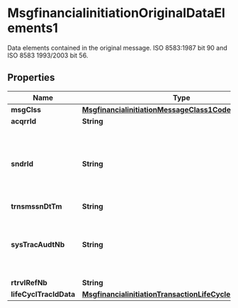 

# MsgfinancialinitiationOriginalDataElements1

Data elements contained in the original message. ISO 8583:1987 bit 90 and ISO 8583 1993/2003 bit 56.
## Properties

Name | Type | Description | Notes
------------ | ------------- | ------------- | -------------
**msgClss** | [**MsgfinancialinitiationMessageClass1Code**](MsgfinancialinitiationMessageClass1Code.md) |  |  [optional]
**acqrrId** | **String** |  |  [optional]
**sndrId** | **String** | Code identifying the sender of the original message. ISO 8583 bit 33. |  [optional]
**trnsmssnDtTm** | **String** |  |  [optional]
**sysTracAudtNb** | **String** | Transaction reference of the original message. ISO 8583 bit 11. |  [optional]
**rtrvlRefNb** | **String** |  |  [optional]
**lifeCyclTracIdData** | [**MsgfinancialinitiationTransactionLifeCycleIdentification1**](MsgfinancialinitiationTransactionLifeCycleIdentification1.md) |  |  [optional]



